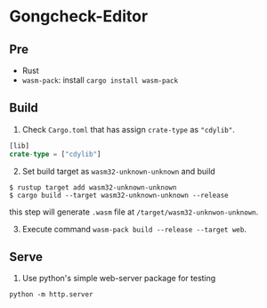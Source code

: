 # Gongcheck-Editor

## Pre

- Rust
- `wasm-pack`: install `cargo install wasm-pack`

## Build

1. Check `Cargo.toml` that has assign `crate-type` as `"cdylib"`.

```rust
[lib]
crate-type = ["cdylib"]
```

2. Set build target as `wasm32-unknown-unknown` and build

```shell
$ rustup target add wasm32-unknown-unknown
$ cargo build --target wasm32-unknown-unknown --release
```

this step will generate `.wasm` file at `/target/wasm32-unknwon-unknown`.

3. Execute command `wasm-pack build --release --target web`.

## Serve

1. Use python's simple web-server package for testing

```shell
python -m http.server
```